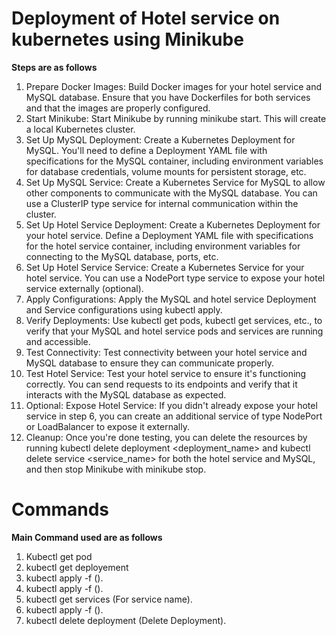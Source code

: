 # Deployment of Hotel service on kubernetes using Minikube 

<b>Steps are as follows</b>

1. Prepare Docker Images: Build Docker images for your hotel service and MySQL database. Ensure that you have Dockerfiles for both services and that the images are properly configured.
2. Start Minikube: Start Minikube by running minikube start. This will create a local Kubernetes cluster.
3. Set Up MySQL Deployment: Create a Kubernetes Deployment for MySQL. You'll need to define a Deployment YAML file with specifications for the MySQL container, including environment variables for database credentials, volume mounts for persistent storage, etc.
4. Set Up MySQL Service: Create a Kubernetes Service for MySQL to allow other components to communicate with the MySQL database. You can use a ClusterIP type service for internal communication within the cluster.
5. Set Up Hotel Service Deployment: Create a Kubernetes Deployment for your hotel service. Define a Deployment YAML file with specifications for the hotel service container, including environment variables for connecting to the MySQL database, ports, etc.
6. Set Up Hotel Service Service: Create a Kubernetes Service for your hotel service. You can use a NodePort type service to expose your hotel service externally (optional).
7. Apply Configurations: Apply the MySQL and hotel service Deployment and Service configurations using kubectl apply.
8. Verify Deployments: Use kubectl get pods, kubectl get services, etc., to verify that your MySQL and hotel service pods and services are running and accessible.
9. Test Connectivity: Test connectivity between your hotel service and MySQL database to ensure they can communicate properly.
10. Test Hotel Service: Test your hotel service to ensure it's functioning correctly. You can send requests to its endpoints and verify that it interacts with the MySQL database as expected.
11. Optional: Expose Hotel Service: If you didn't already expose your hotel service in step 6, you can create an additional service of type NodePort or LoadBalancer to expose it externally.
12. Cleanup: Once you're done testing, you can delete the resources by running kubectl delete deployment <deployment_name> and kubectl delete service <service_name> for both the hotel service and MySQL, and then stop Minikube with minikube stop.

# Commands 

<b> Main  Command used are as follows</b>
1. Kubectl get pod
2. kubectl get deployement
3. kubectl apply -f (<filename>).
4. kubectl apply -f (<mysqlfilename>).
5. kubectl get services (For service name).
6. kubectl apply -f (<secretfilname>).
7. kubectl delete deployment (Delete Deployment).
   
